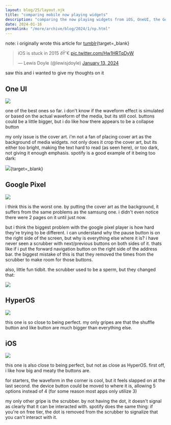 ```yaml
---
layout: blog/25/layout.njk
title: "comparing mobile now playing widgets"
description: "comparing the now playing widgets from iOS, OneUI, the Google Pixel's Android, and HyperOS"
date: 2024-01-16
permalink: "/more/archive/blog/2024/1/np.html"
---
```

note: i originally wrote this article for [tumblr](https://cringepoop.tumblr.com/post/739696890303725568/one-ui){target=_blank}

<blockquote class="twitter-tweet" data-dnt="true"><p lang="en" dir="ltr">iOS is stuck in 2015 ðŸ’€ <a href="[https://t.co/Hw1HRTqDyW](https://t.co/Hw1HRTqDyW)">pic.twitter.com/Hw1HRTqDyW</a></p>&mdash; Lewis Doyle (@lewisjdoyle) <a href="[https://twitter.com/lewisjdoyle/status/1746233164391948625?ref_src=twsrc%5Etfw](https://twitter.com/lewisjdoyle/status/1746233164391948625?ref_src=twsrc%5Etfw)">January 13, 2024</a></blockquote> <script async src="[https://platform.twitter.com/widgets.js](https://platform.twitter.com/widgets.js)" charset="utf-8"></script>

saw this and i wanted to give my thoughts on it

## One UI

![](https://i.imgur.com/m3hBFlN.png)

one of the best ones so far. i don't know if the waveform effect is simulated or based on the actual waveform of the media, but its still cool. buttons could be a little bigger, but i do like how there appears to be a collapse button

my only issue is the cover art. i'm not a fan of placing cover art as the background of media widgets. not only does it crop the cover art, but its either too bright, making the text hard to read (as seen here), or too dark, not giving it enough emphasis. spotify is a good example of it being too dark:

[![](https://i.imgur.com/3wX6sM2.png)](https://old.reddit.com/r/truespotify/comments/zerzm2/new_nowplaying_ui_rounded_corners_ab/){target=_blank}

## Google Pixel

![](https://i.imgur.com/6ibA2nS.png)

i think this is the worst one. by putting the cover art as the background, it suffers from the same problems as the samsung one. i didn't even notice there were 2 pages on it until just now.

but i think the biggest problem with the google pixel player is how hard they're trying to be different. i can understand why the pause button is on the right side of the screen, but why is everything else where it is? i have never seen a scrubber with next/previous buttons on both sides of it. thats like if i put the forward navigation button on the right side of the address bar. the biggest mistake of this is that they removed the times from the scrubber to make room for those buttons.

also, little fun tidbit. the scrubber used to be a sperm, but they changed that:

![](https://i.imgur.com/CN4fN2K.png)

## HyperOS

![](https://i.imgur.com/tq4awk2.png)

this one is so close to being perfect. my only gripes are that the shuffle button and like button are much bigger than everything else.

## iOS

![](https://i.imgur.com/QRq6SE2.png)

this one is also close to being perfect, but not as close as HyperOS. first off, i like how big and meaty the buttons are.

for starters, the waveform in the corner is cool, but it feels slapped on at the last second. the device button could be moved to where it is, allowing 5 options instead of 4 (for some reason most apps only utilize 3)

my only other gripe is the scrubber. by not having the dot, it doesn't signal as clearly that it can be interacted with. spotify does the same thing: if you're on free tier, the dot is removed from the scrubber to signalize that you can't interact with it.
